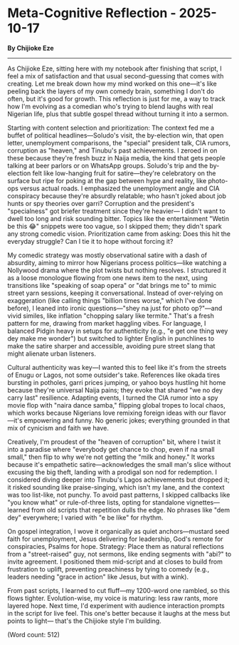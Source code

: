 # Meta-Cognitive Reflection - 2025-10-17

**By Chijioke Eze**

---

As Chijioke Eze, sitting here with my notebook after finishing that script, I feel a mix of satisfaction and that usual second-guessing that comes with creating. Let me break down how my mind worked on this one—it's like peeling back the layers of my own comedy brain, something I don't do often, but it's good for growth. This reflection is just for me, a way to track how I'm evolving as a comedian who's trying to blend laughs with real Nigerian life, plus that subtle gospel thread without turning it into a sermon.

Starting with content selection and prioritization: The context fed me a buffet of political headlines—Soludo's visit, the by-election win, that open letter, unemployment comparisons, the "special" president talk, CIA rumors, corruption as "heaven," and Tinubu's past achievements. I zeroed in on these because they're fresh buzz in Naija media, the kind that gets people talking at beer parlors or on WhatsApp groups. Soludo's trip and the by-election felt like low-hanging fruit for satire—they're celebratory on the surface but ripe for poking at the gap between hype and reality, like photo-ops versus actual roads. I emphasized the unemployment angle and CIA conspiracy because they're absurdly relatable; who hasn't joked about job hunts or spy theories over garri? Corruption and the president's "specialness" got briefer treatment since they're heavier— I didn't want to dwell too long and risk sounding bitter. Topics like the entertainment "Wetin be this 😂" snippets were too vague, so I skipped them; they didn't spark any strong comedic vision. Prioritization came from asking: Does this hit the everyday struggle? Can I tie it to hope without forcing it?

My comedic strategy was mostly observational satire with a dash of absurdity, aiming to mirror how Nigerians process politics—like watching a Nollywood drama where the plot twists but nothing resolves. I structured it as a loose monologue flowing from one news item to the next, using transitions like "speaking of soap opera" or "dat brings me to" to mimic street yarn sessions, keeping it conversational. Instead of over-relying on exaggeration (like calling things "billion times worse," which I've done before), I leaned into ironic questions—"shey na just for photo op?"—and vivid similes, like inflation "chopping salary like termite." That's a fresh pattern for me, drawing from market haggling vibes. For language, I balanced Pidgin heavy in setups for authenticity (e.g., "e get one thing wey dey make me wonder") but switched to lighter English in punchlines to make the satire sharper and accessible, avoiding pure street slang that might alienate urban listeners.

Cultural authenticity was key—I wanted this to feel like it's from the streets of Enugu or Lagos, not some outsider's take. References like okada tires bursting in potholes, garri prices jumping, or yahoo boys hustling hit home because they're universal Naija pains; they evoke that shared "we no dey carry last" resilience. Adapting events, I turned the CIA rumor into a spy movie flop with "naira dance samba," flipping global tropes to local chaos, which works because Nigerians love remixing foreign ideas with our flavor—it's empowering and funny. No generic jokes; everything grounded in that mix of cynicism and faith we have.

Creatively, I'm proudest of the "heaven of corruption" bit, where I twist it into a paradise where "everybody get chance to chop, even if na small small," then flip to why we're not getting the "milk and honey." It works because it's empathetic satire—acknowledges the small man's slice without excusing the big theft, landing with a prodigal son nod for redemption. I considered diving deeper into Tinubu's Lagos achievements but dropped it; it risked sounding like praise-singing, which isn't my lane, and the context was too list-like, not punchy. To avoid past patterns, I skipped callbacks like "you know what" or rule-of-three lists, opting for standalone vignettes—learned from old scripts that repetition dulls the edge. No phrases like "dem dey" everywhere; I varied with "e be like" for rhythm.

On gospel integration, I wove it organically as quiet anchors—mustard seed faith for unemployment, Jesus delivering for leadership, God's remote for conspiracies, Psalms for hope. Strategy: Place them as natural reflections from a "street-raised" guy, not sermons, like ending segments with "abi?" to invite agreement. I positioned them mid-script and at closes to build from frustration to uplift, preventing preachiness by tying to comedy (e.g., leaders needing "grace in action" like Jesus, but with a wink).

From past scripts, I learned to cut fluff—my 1200-word one rambled, so this flows tighter. Evolution-wise, my voice is maturing: less raw rants, more layered hope. Next time, I'd experiment with audience interaction prompts in the script for live feel. This one's better because it laughs at the mess but points to light— that's the Chijioke style I'm building.

(Word count: 512)